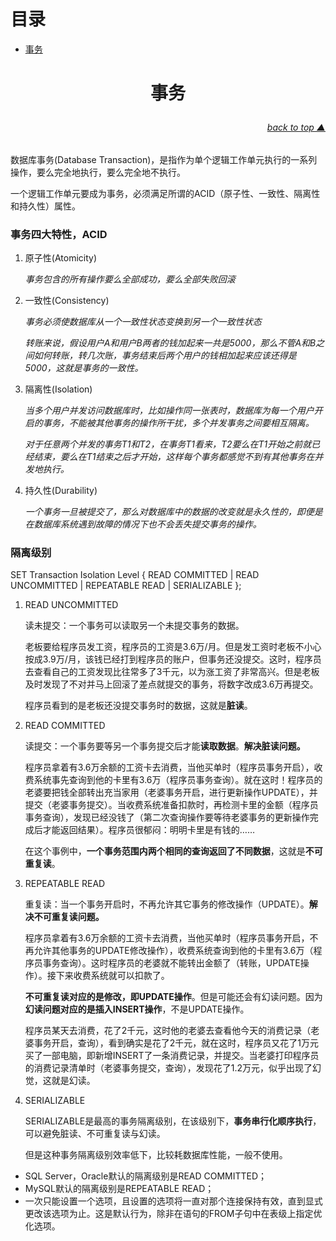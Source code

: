 # 目录

* [事务](#事务)

# <p align="center">事务</p>
###### [<p align="right">back to top ▲</p>](#目录)

数据库事务(Database Transaction)，是指作为单个逻辑工作单元执行的一系列操作，要么完全地执行，要么完全地不执行。

一个逻辑工作单元要成为事务，必须满足所谓的ACID（原子性、一致性、隔离性和持久性）属性。
### 事务四大特性，ACID
1. 原子性(Atomicity)

    *事务包含的所有操作要么全部成功，要么全部失败回滚*
2. 一致性(Consistency)

    *事务必须使数据库从一个一致性状态变换到另一个一致性状态*

    *转账来说，假设用户A和用户B两者的钱加起来一共是5000，那么不管A和B之间如何转账，转几次账，事务结束后两个用户的钱相加起来应该还得是5000，这就是事务的一致性。*
3. 隔离性(Isolation)

    *当多个用户并发访问数据库时，比如操作同一张表时，数据库为每一个用户开启的事务，不能被其他事务的操作所干扰，多个并发事务之间要相互隔离。*

    *对于任意两个并发的事务T1和T2，在事务T1看来，T2要么在T1开始之前就已经结束，要么在T1结束之后才开始，这样每个事务都感觉不到有其他事务在并发地执行。*
4. 持久性(Durability)

    *一个事务一旦被提交了，那么对数据库中的数据的改变就是永久性的，即便是在数据库系统遇到故障的情况下也不会丢失提交事务的操作。*


### 隔离级别

SET Transaction Isolation Level { READ COMMITTED | READ UNCOMMITTED | REPEATABLE READ | SERIALIZABLE };

1. READ UNCOMMITTED

    读未提交：一个事务可以读取另一个未提交事务的数据。

    老板要给程序员发工资，程序员的工资是3.6万/月。但是发工资时老板不小心按成3.9万/月，该钱已经打到程序员的账户，但事务还没提交。这时，程序员去查看自己的工资发现比往常多了3千元，以为涨工资了非常高兴。但是老板及时发现了不对并马上回滚了差点就提交的事务，将数字改成3.6万再提交。

    程序员看到的是老板还没提交事务时的数据，这就是**脏读**。

2. READ COMMITTED

    读提交：一个事务要等另一个事务提交后才能**读取数据**。**解决脏读问题。**

    程序员拿着有3.6万余额的工资卡去消费，当他买单时（程序员事务开启），收费系统事先查询到他的卡里有3.6万（程序员事务查询）。就在这时！程序员的老婆要把钱全部转出充当家用（老婆事务开启，进行更新操作UPDATE），并提交（老婆事务提交）。当收费系统准备扣款时，再检测卡里的金额（程序员事务查询），发现已经没钱了（第二次查询操作要等待老婆事务的更新操作完成后才能返回结果）。程序员很郁闷：明明卡里是有钱的……

    在这个事例中，**一个事务范围内两个相同的查询返回了不同数据**，这就是**不可重复读**。

3. REPEATABLE READ

    重复读：当一个事务开启时，不再允许其它事务的修改操作（UPDATE）。**解决不可重复读问题。**

    程序员拿着有3.6万余额的工资卡去消费，当他买单时（程序员事务开启，不再允许其他事务的UPDATE修改操作），收费系统查询到他的卡里有3.6万（程序员事务查询）。这时程序员的老婆就不能转出金额了（转账，UPDATE操作）。接下来收费系统就可以扣款了。

    **不可重复读对应的是修改，即UPDATE操作**。但是可能还会有幻读问题。因为**幻读问题对应的是插入INSERT操作**，不是UPDATE操作。

    程序员某天去消费，花了2千元，这时他的老婆去查看他今天的消费记录（老婆事务开启，查询），看到确实是花了2千元，就在这时，程序员又花了1万元买了一部电脑，即新增INSERT了一条消费记录，并提交。当老婆打印程序员的消费记录清单时（老婆事务提交，查询），发现花了1.2万元，似乎出现了幻觉，这就是幻读。

4. SERIALIZABLE

    SERIALIZABLE是最高的事务隔离级别，在该级别下，**事务串行化顺序执行**，可以避免脏读、不可重复读与幻读。
    
    但是这种事务隔离级别效率低下，比较耗数据库性能，一般不使用。


* SQL Server，Oracle默认的隔离级别是READ COMMITTED；
* MySQL默认的隔离级别是REPEATABLE READ；
* 一次只能设置一个选项，且设置的选项将一直对那个连接保持有效，直到显式更改该选项为止。这是默认行为，除非在语句的FROM子句中在表级上指定优化选项。
